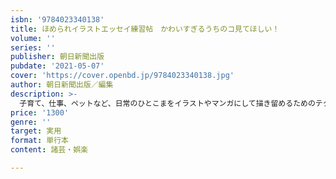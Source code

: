 ```yaml
---
isbn: '9784023340138'
title: ほめられイラストエッセイ練習帖　かわいすぎるうちのコ見てほしい！
volume: ''
series: ''
publisher: 朝日新聞出版
pubdate: '2021-05-07'
cover: 'https://cover.openbd.jp/9784023340138.jpg'
author: 朝日新聞出版／編集
description: >-
  子育て、仕事、ペットなど、日常のひとこまをイラストやマンガにして描き留めるためのテクニック集。自分をキャラ化する方法、難しいポーズの描き方、マンガ家おぐらなおみさんによるエッセイマンガ描き方講座、タブレットの使い方など収録。取り外せる別冊ドリルでイラストの練習もできる。
price: '1300'
genre: ''
target: 実用
format: 単行本
content: 諸芸・娯楽

---
```

